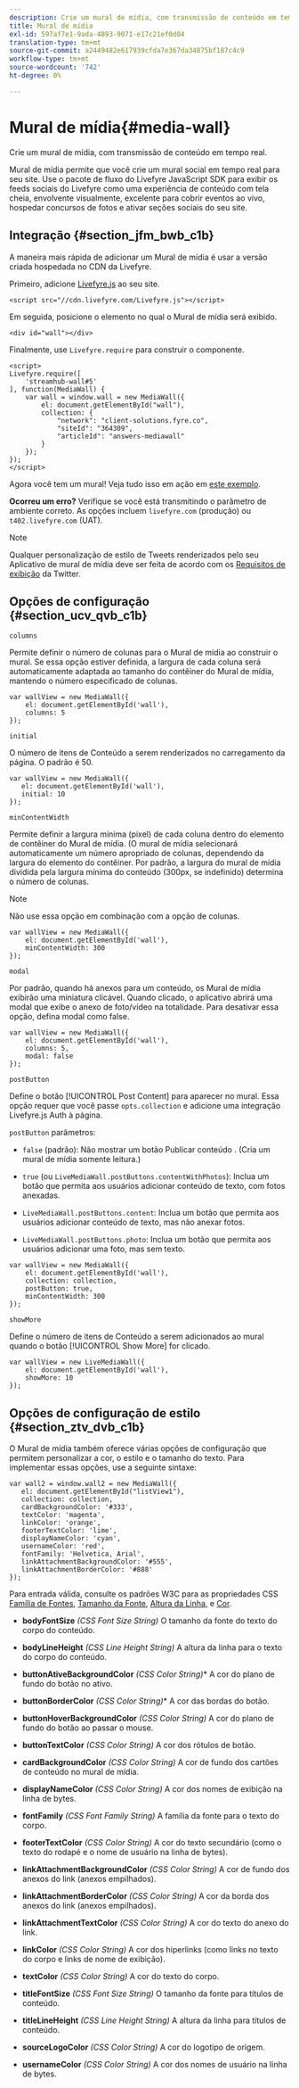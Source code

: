 ```yaml
---
description: Crie um mural de mídia, com transmissão de conteúdo em tempo real.
title: Mural de mídia
exl-id: 597af7e1-9ada-4893-9071-e17c21ef0d04
translation-type: tm+mt
source-git-commit: a2449482e617939cfda7e367da34875bf187c4c9
workflow-type: tm+mt
source-wordcount: '742'
ht-degree: 0%

---
```


# Mural de mídia{#media-wall}

Crie um mural de mídia, com transmissão de conteúdo em tempo real.

Mural de mídia permite que você crie um mural social em tempo real para seu site. Use o pacote de fluxo do Livefyre JavaScript SDK para exibir os feeds sociais do Livefyre como uma experiência de conteúdo com tela cheia, envolvente visualmente, excelente para cobrir eventos ao vivo, hospedar concursos de fotos e ativar seções sociais do seu site.

## Integração {#section_jfm_bwb_c1b}

A maneira mais rápida de adicionar um Mural de mídia é usar a versão criada hospedada no CDN da Livefyre.

Primeiro, adicione [Livefyre.js](https://github.com/Livefyre/Livefyre.js) ao seu site.

```
<script src="//cdn.livefyre.com/Livefyre.js"></script> 
```

Em seguida, posicione o elemento no qual o Mural de mídia será exibido.

```
<div id="wall"></div>
```

Finalmente, use `Livefyre.require` para construir o componente.

```
<script> 
Livefyre.require([ 
    'streamhub-wall#5' 
], function(MediaWall) {     
    var wall = window.wall = new MediaWall({ 
        el: document.getElementById("wall"), 
        collection: { 
            "network": "client-solutions.fyre.co", 
            "siteId": "364309", 
            "articleId": "answers-mediawall" 
        } 
    }); 
}); 
</script>
```

Agora você tem um mural! Veja tudo isso em ação em [este exemplo](https://codepen.io/gobengo/pen/dFwDL).

**Ocorreu um erro?** Verifique se você está transmitindo o parâmetro de ambiente correto. As opções incluem `livefyre.com` (produção) ou `t402.livefyre.com` (UAT).

>[!NOTE]
>
>Qualquer personalização de estilo de Tweets renderizados pelo seu Aplicativo de mural de mídia deve ser feita de acordo com os [Requisitos de exibição](https://dev.twitter.com/terms/display-requirements) da Twitter.

## Opções de configuração {#section_ucv_qvb_c1b}

`columns`

Permite definir o número de colunas para o Mural de mídia ao construir o mural. Se essa opção estiver definida, a largura de cada coluna será automaticamente adaptada ao tamanho do contêiner do Mural de mídia, mantendo o número especificado de colunas.

```
var wallView = new MediaWall({ 
    el: document.getElementById('wall'), 
    columns: 5 
});
```

`initial`

O número de itens de Conteúdo a serem renderizados no carregamento da página. O padrão é 50.

```
var wallView = new MediaWall({ 
   el: document.getElementById('wall'), 
   initial: 10 
});
```

`minContentWidth`

Permite definir a largura mínima (pixel) de cada coluna dentro do elemento de contêiner do Mural de mídia. (O mural de mídia selecionará automaticamente um número apropriado de colunas, dependendo da largura do elemento do contêiner. Por padrão, a largura do mural de mídia dividida pela largura mínima do conteúdo (300px, se indefinido) determina o número de colunas.

>[!NOTE]
>
>Não use essa opção em combinação com a opção de colunas.

```
var wallView = new MediaWall({ 
    el: document.getElementById('wall'), 
    minContentWidth: 300 
});
```

`modal`

Por padrão, quando há anexos para um conteúdo, os Mural de mídia exibirão uma miniatura clicável. Quando clicado, o aplicativo abrirá uma modal que exibe o anexo de foto/vídeo na totalidade. Para desativar essa opção, defina modal como false.

```
var wallView = new MediaWall({ 
    el: document.getElementById('wall'), 
    columns: 5, 
    modal: false 
});
```

`postButton`

Define o botão [!UICONTROL Post Content] para aparecer no mural. Essa opção requer que você passe `opts.collection` e adicione uma integração Livefyre.js Auth à página.

`postButton` parâmetros:

* `false` (padrão): Não mostrar um botão Publicar conteúdo . (Cria um mural de mídia somente leitura.)
* `true` (ou  `LiveMediaWall.postButtons.contentWithPhotos`): Inclua um botão que permita aos usuários adicionar conteúdo de texto, com fotos anexadas.

* `LiveMediaWall.postButtons.content`: Inclua um botão que permita aos usuários adicionar conteúdo de texto, mas não anexar fotos.
* `LiveMediaWall.postButtons.photo`: Inclua um botão que permita aos usuários adicionar uma foto, mas sem texto.

```
var wallView = new MediaWall({ 
    el: document.getElementById('wall'), 
    collection: collection, 
    postButton: true, 
    minContentWidth: 300 
});
```

`showMore`

Define o número de itens de Conteúdo a serem adicionados ao mural quando o botão [!UICONTROL Show More] for clicado.

```
var wallView = new LiveMediaWall({ 
    el: document.getElementById('wall'), 
    showMore: 10 
});
```

## Opções de configuração de estilo {#section_ztv_dvb_c1b}

O Mural de mídia também oferece várias opções de configuração que permitem personalizar a cor, o estilo e o tamanho do texto. Para implementar essas opções, use a seguinte sintaxe:

```
var wall2 = window.wall2 = new MediaWall({ 
   el: document.getElementById("listView1"), 
   collection: collection, 
   cardBackgroundColor: '#333', 
   textColor: 'magenta', 
   linkColor: 'orange', 
   footerTextColor: 'lime', 
   displayNameColor: 'cyan', 
   usernameColor: 'red', 
   fontFamily: 'Helvetica, Arial', 
   linkAttachmentBackgroundColor: '#555', 
   linkAttachmentBorderColor: '#888' 
}); 
```

Para entrada válida, consulte os padrões W3C para as propriedades CSS [Família de Fontes](https://www.w3.org/TR/CSS2/fonts.html#propdef-font-family), [Tamanho da Fonte](https://www.w3.org/TR/CSS2/fonts.html#font-size-props), [Altura da Linha,](https://www.w3.org/TR/CSS2/visudet.html#propdef-line-height) e [Cor](https://www.w3.org/TR/css3-color/#colorunits).

* **bodyFontSize** *(CSS Font Size String)* O tamanho da fonte do texto do corpo do conteúdo.

* **bodyLineHeight** *(CSS Line Height String)* A altura da linha para o texto do corpo do conteúdo.

* **buttonAtiveBackgroundColor** *(CSS Color String)** A cor do plano de fundo do botão no ativo.

* **buttonBorderColor** *(CSS Color String)** A cor das bordas do botão.

* **buttonHoverBackgroundColor** *(CSS Color String)* A cor do plano de fundo do botão ao passar o mouse.

* **buttonTextColor** *(CSS Color String)* A cor dos rótulos de botão.

* **cardBackgroundColor** *(CSS Color String)* A cor de fundo dos cartões de conteúdo no mural de mídia.

* **displayNameColor** *(CSS Color String)* A cor dos nomes de exibição na linha de bytes.

* **fontFamily** *(CSS Font Family String)* A família da fonte para o texto do corpo.

* **footerTextColor** *(CSS Color String)* A cor do texto secundário (como o texto do rodapé e o nome de usuário na linha de bytes).

* **linkAttachmentBackgroundColor** *(CSS Color String)* A cor de fundo dos anexos do link (anexos empilhados).

* **linkAttachmentBorderColor** *(CSS Color String)* A cor da borda dos anexos do link (anexos empilhados).

* **linkAttachmentTextColor** *(CSS Color String)* A cor do texto do anexo do link.

* **linkColor** *(CSS Color String)* A cor dos hiperlinks (como links no texto do corpo e links de nome de exibição).

* **textColor** *(CSS Color String)* A cor do texto do corpo.

* **titleFontSize** *(CSS Font Size String)* O tamanho da fonte para títulos de conteúdo.

* **titleLineHeight** *(CSS Line Height String)* A altura da linha para títulos de conteúdo.

* **sourceLogoColor** *(CSS Color String)* A cor do logotipo de origem.

* **usernameColor** *(CSS Color String)* A cor dos nomes de usuário na linha de bytes.
